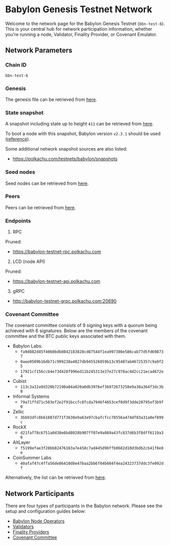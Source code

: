 # Babylon Genesis Testnet Network

Welcome to the network page for the Babylon Genesis Testnet (`bbn-test-6`).
This is your central hub for network participation information, whether you're
running a node, Validator, Finality Provider, or Covenant Emulator.

## Network Parameters

### Chain ID

`bbn-test-6`

### Genesis

The genesis file can be retrieved from [here](./network-artifacts/genesis.json).

### State snapshot

A snapshot including state up to height `411` can be retrieved from
[here](./network-artifacts/bbn-test-6.tar.gz).

To boot a node with this snapshot, Babylon version `v2.3.1` should be used
([reference](https://github.com/babylonlabs-io/babylon/releases/tag/v2.3.1)).

Some additional network snapshot sources are also listed:

- https://polkachu.com/testnets/babylon/snapshots

### Seed nodes

Seed nodes can be retrieved from [here](./network-artifacts/seeds.txt).

### Peers

Peers can be retrieved from [here](./network-artifacts/peers.txt).

### Endpoints

1. RPC

Pruned:
- https://babylon-testnet-rpc.polkachu.com

2. LCD (node API)

Pruned:
- https://babylon-testnet-api.polkachu.com

3. gRPC

- http://babylon-testnet-grpc.polkachu.com:20690

### Covenant Committee

The covenant committee consists of 9 signing keys with a quorum being achieved
with 6 signatures. Below are the members of the covenant committee and the
BTC public keys associated with them.

* Babylon Labs:
  * `fa9d882d45f4060bdb8042183828cd87544f1ea997380e586cab77d5fd698737`
  * `0aee0509b16db71c999238a4827db945526859b13c95487ab46725357c9a9f25`
  * `17921cf156ccb4e73d428f996ed11b245313e37e27c978ac4d2cc21eca4672e4`
* Cubist
  * `113c3a32a9d320b72190a04a020a0db3976ef36972673258e9a38a364f3dc3b0`
* Informal Systems
  * `79a71ffd71c503ef2e2f91bccfc8fcda7946f4653cef0d9f3dde20795ef3b9f0`
* Zellic
  * `3bb93dfc8b61887d771f3630e9a63e97cbafcfcc78556a474df83a31a0ef899c`
* RockX
  * `d21faf78c6751a0d38e6bd8028b907ff07e9a869a43fc837d6b3f8dff6119a36`
* AltLayer
  * `f5199efae3f28bb82476163a7e458c7ad445d9bffb0682d10d3bdb2cb41f8e8e`
* CoinSummer Labs
  * `40afaf47c4ffa56de86410d8e47baa2bb6f04b604f4ea24323737ddc3fe092df`

Alternatively, the list can be retrieved from [here](./covenant-committee.json).

## Network Participants

There are four types of participants in the Babylon network.
Please see the setup and configuration guides below:

- [Babylon Node Operators](babylon-node/README.md)
- [Validators](babylon-validators/README.md)
- [Finality Providers](finality-provider/README.md)
- [Covenant Committee](https://github.com/babylonlabs-io/covenant-emulator/blob/main/README.md)
